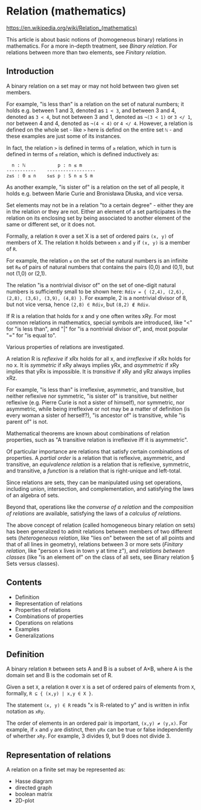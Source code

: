 # Relation (mathematics)

https://en.wikipedia.org/wiki/Relation_(mathematics)

This article is about basic notions of (homogeneous binary) relations in mathematics. For a more in-depth treatment, see *Binary relation*. For relations between more than two elements, see *Finitary relation*.

## Introduction

A binary relation on a set may or may not hold between two given set members.

For example, "is less than" is a relation on the set of natural numbers; it holds e.g. between 1 and 3, denoted as `1 < 3`, and between 3 and 4, denoted as `3 < 4`, but not between 3 and 1, denoted as `¬(3 < 1)` or `3 </ 1`, nor between 4 and 4, denoted as `¬(4 < 4)` or `4 </ 4`. However, a relation is defined on the whole set - like `>` here is defind on the entire set `ℕ` - and these examples are just some of its instances.

In fact, the relation `>` is defined in terms of `≥` relation, which in turn is defined in terms of `≤` relation, which is defined inductively as:

```
  n : ℕ            p : n ≤ m
-----------    ------------------
z≤s : 0 ≤ n    s≤s p : S n ≤ S m
```

As another example, "is sister of" is a relation on the set of all people, it holds e.g. between Marie Curie and Bronisława Dłuska, and vice versa.

Set elements may not be in a relation "to a certain degree" - either they are in the relation or they are not. Either an element of a set participates in the relation on its enclosing set by being associated to another element of the same or different set, or it does not.


Formally, a relation `R` over a set X is a set of ordered pairs `(x, y)` of members of X. The relation `R` holds between `x` and `y` if `(x, y)` is a member of `R`.

For example, the relation `≤` on the set of the natural numbers is an infinite set `R≤` of pairs of natural numbers that contains the pairs (0,0) and (0,1), but not (1,0) or (2,1).

The relation "is a nontrivial divisor of" on the set of one-digit natural numbers is sufficiently small to be shown here: `Rdiv = { (2,4), (2,6), (2,8), (3,6), (3,9), (4,8) }`. For example, 2 is a nontrivial divisor of 8, but not vice versa, hence `(2,8) ∈ Rdiv`, but `(8,2) ∉ Rdiv`.

If R is a relation that holds for x and y one often writes xRy. For most common relations in mathematics, special symbols are introduced, like "<" for "is less than", and "|" for "is a nontrivial divisor of", and, most popular "=" for "is equal to".

Various properties of relations are investigated.

A relation R is *reflexive* if xRx holds for all x, and *irreflexive* if xRx holds for no x. It is *symmetric* if xRy always implies yRx, and *asymmetric* if xRy implies that yRx is impossible. It is *transitive* if xRy and yRz always implies xRz.

For example, "is less than" is irreflexive, asymmetric, and transitive, but neither reflexive nor symmetric, "is sister of" is transitive, but neither reflexive (e.g. Pierre Curie is not a sister of himself), nor symmetric, nor asymmetric, while being irreflexive or not may be a matter of definition (is every woman a sister of herself?), "is ancestor of" is transitive, while "is parent of" is not.

Mathematical theorems are known about combinations of relation properties, such as "A transitive relation is irreflexive iff it is asymmetric".

Of particular importance are relations that satisfy certain combinations of properties. A *partial order* is a relation that is reflexive, asymmetric, and transitive, an *equivalence relation* is a relation that is reflexive, symmetric, and transitive, a *function* is a relation that is right-unique and left-total.

Since relations are sets, they can be manipulated using set operations, including union, intersection, and complementation, and satisfying the laws of an algebra of sets.

Beyond that, operations like the *converse of a relation* and the *composition of relations* are available, satisfying the laws of a *calculus of relations*.

The above concept of relation (called homogeneous binary relation on sets) has been generalized to admit relations between members of two different sets (*heterogeneous relation*, like "lies on" between the set of all points and that of all lines in geometry), relations between 3 or more sets (*Finitary relation*, like "person x lives in town y at time z"), and *relations between classes* (like "is an element of" on the class of all sets, see Binary relation § Sets versus classes).

## Contents

- Definition
- Representation of relations
- Properties of relations
- Combinations of properties
- Operations on relations
- Examples
- Generalizations


## Definition

A binary relation `R` between sets A and B is a subset of A×B, where A is the domain set and B is the codomain set of R.

Given a set `X`, a relation `R` over `X` is a set of ordered pairs of elements from `X`, formally, `R ⊆ { (x,y) | x,y ∈ X }`.

The statement `(x, y) ∈ R` reads "x is R-related to y" and is written in infix notation as `xRy`.

The order of elements in an ordered pair is important, `(x,y) ≠ (y,x)`. For example, if `x` and `y` are distinct, then `yRx` can be true or false independently of wherther `xRy`. For example, 3 divides 9, but 9 does not divide 3.

## Representation of relations

A relation on a finite set may be represented as:
- Hasse diagram
- directed graph
- boolean matrix
- 2D-plot
